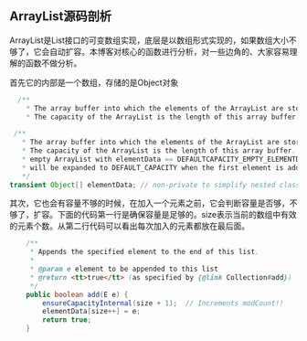 ## ArrayList源码剖析

ArrayList是List接口的可变数组实现，底层是以数组形式实现的，如果数组大小不够了，它会自动扩容。本博客对核心的函数进行分析，对一些边角的、大家容易理解的函数不做分析。

首先它的内部是一个数组，存储的是Object对象

```java
  /**  
    * The array buffer into which the elements of the ArrayList are stored.  
    * The capacity of the ArrayList is the length of this array buffer. Any  
    
 /**  
   * The array buffer into which the elements of the ArrayList are stored.  
   * The capacity of the ArrayList is the length of this array buffer. Any  
   * empty ArrayList with elementData == DEFAULTCAPACITY_EMPTY_ELEMENTDATA  
   * will be expanded to DEFAULT_CAPACITY when the first element is added.    
   */  
transient Object[] elementData; // non-private to simplify nested class access
```

其次，它也会有容量不够的时候，在加入一个元素之前，它会判断容量是否够，不够了，扩容。下面的代码第一行是确保容量是足够的。size表示当前的数组中有效的元素个数。从第二行代码可以看出每次加入的元素都放在最后面。

```java
    /**  
     * Appends the specified element to the end of this list.  
     *  
     * @param e element to be appended to this list  
     * @return <tt>true</tt> (as specified by {@link Collection#add})  
     */  
    public boolean add(E e) {  
        ensureCapacityInternal(size + 1);  // Increments modCount!!  
        elementData[size++] = e;  
        return true;  
    }  
```  
